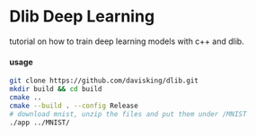 # Dlib Deep Learning


tutorial on how to train deep learning models with c++ and dlib.


#### usage

```bash
git clone https://github.com/davisking/dlib.git
mkdir build && cd build
cmake ..
cmake --build . --config Release
# download mnist, unzip the files and put them under /MNIST
./app ../MNIST/
```
